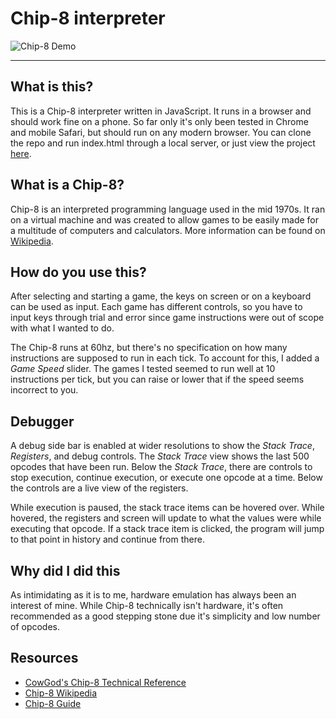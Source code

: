 # Chip-8 interpreter
![Chip-8 Demo](/images/demo.gif)

---

## What is this?
This is a Chip-8 interpreter written in JavaScript. It runs in a browser and should work fine on a phone. So far only it's only been tested in Chrome and mobile Safari, but should run on any modern browser. You can clone the repo and run index.html through a local server, or just view the project [here](https://yayitsd4n.github.io/chip8/).

## What is a Chip-8?
Chip-8 is an interpreted programming language used in the mid 1970s. It ran on a virtual machine and was created to allow games to be easily made for a multitude of computers and calculators. More information can be found on [Wikipedia](https://en.wikipedia.org/wiki/CHIP-8).

## How do you use this?
After selecting and starting a game, the keys on screen or on a keyboard can be used as input. Each game has different controls, so you have to input keys through trial and error since game instructions were out of scope with what I wanted to do.

The Chip-8 runs at 60hz, but there's no specification on how many instructions are supposed to run in each tick. To account for this, I added a *Game Speed* slider. The games I tested seemed to run well at 10 instructions per tick, but you can raise or lower that if the speed seems incorrect to you.

## Debugger
A debug side bar is enabled at wider resolutions to show the *Stack Trace*, *Registers*, and debug controls. The *Stack Trace* view shows the last 500 opcodes that have been run. Below the *Stack Trace*, there are controls to stop execution, continue execution, or execute one opcode at a time. Below the controls are a live view of the registers.

While execution is paused, the stack trace items can be hovered over. While hovered, the registers and screen will update to what the values were while executing that opcode. If a stack trace item is clicked, the program will jump to that point in history and continue from there.

## Why did I did this
As intimidating as it is to me, hardware emulation has always been an interest of mine. While Chip-8 technically isn't hardware, it's often recommended as a good stepping stone due it's simplicity and low number of opcodes.

## Resources
* [CowGod's Chip-8 Technical Reference](http://devernay.free.fr/hacks/chip8/C8TECH10.HTM)
* [Chip-8 Wikipedia](https://en.wikipedia.org/wiki/CHIP-8)
* [Chip-8 Guide](http://www.multigesture.net/articles/how-to-write-an-emulator-chip-8-interpreter/)
